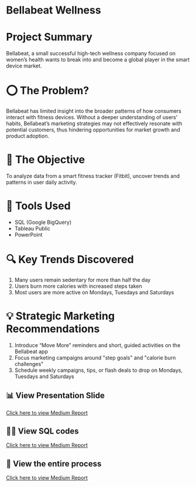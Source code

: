 # Bellabeat Wellness

# Project Summary
Bellabeat, a small successful high-tech wellness company focused on women’s health wants to break into and become a global player in the smart device market.

# ⭕ The Problem?
Bellabeat has limited insight into the broader patterns of how consumers interact with fitness devices. Without a deeper understanding of users' habits, Bellabeat’s marketing strategies may not effectively resonate with potential customers, thus hindering opportunities for market growth and product adoption.

# 🎯  The Objective
To analyze data from a smart fitness tracker (Fitbit), uncover trends and patterns in user daily activity.

# 🧰 Tools Used
- SQL (Google BigQuery)
- Tableau Public
- PowerPoint

# 🔍 Key Trends Discovered
1. Many users remain sedentary for more than half the day
2. Users burn more calories with increased steps taken
3. Most users are more active on Mondays, Tuesdays and Saturdays

# 💡 Strategic Marketing  Recommendations
1. Introduce “Move More” reminders and short, guided activities on the Bellabeat app
2. Focus marketing  campaigns around "step goals" and "calorie burn challenges"
3. Schedule weekly campaigns, tips, or flash deals to drop on Mondays, Tuesdays and Saturdays

## 📊 View Presentation Slide 
[Click here to view Medium Report]()

## 🧑‍💻 View SQL codes
[Click here to view Medium Report]()

## 📝 View the entire process 
[Click here to view Medium Report](https://medium.com/@tosin.folorunso01/bellabeat-case-study-how-user-data-unlocked-a-smarter-marketing-strategy-dc92fcad6da1)

